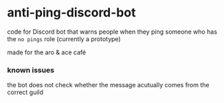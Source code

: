 # anti-ping-discord-bot
code for Discord bot that warns people when they ping someone who has the `no pings` role (currently a prototype)

made for the aro & ace café

### known issues
the bot does not check whether the message acutually comes from the correct guild
